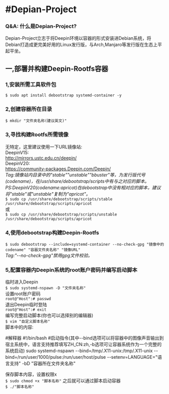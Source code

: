 # #Depian-Project
### Q&A: 什么是Depian-Project?  
Depian-Project立志于将Deepin环境以容器的形式安装进Debian系统，将Debian打造成更完美好用的Linux发行版，与Arch,Manjaro等发行版在生态上平起平坐。  
## 一,部署并构建Deepin-Rootfs容器
### 1,安装所需工具软件包
`$ sudo apt install debootstrap systemd-container -y`
### 2,创建容器所在目录
`$ mkdir "文件夹名称(建议英文)"`
### 3,寻找构建Rootfs所需镜像
无特定，这里建议使用一下URL镜像站:  
DeepinV15:  
http://mirrors.ustc.edu.cn/deepin/  
DeepinV20:  
https://community-packages.Deepin.com/Deepin/  
*Tag:镜像站内目录中的"stable""unstable""bbuster"等，为发行版代号(codename)，在/usr/share/debootstrap/scripts中有与之对应的脚本。*  
*PS:DeepinV20(codename:apricot)在debootstrap中没有相对应的脚本，建议将"stable"或"unstable"复制为"apricot"。*  
`$ sudo cp /usr/share/debootstrap/scripts/stable /usr/share/debootstrap/scripts/apricot`  
或  
`$ sudo cp /usr/share/debootstrap/scripts/unstable /usr/share/debootstrap/scripts/apricot`  
### 4,使用debootstrap构建Deepin-Rootfs
`$ sudo debootstrap --include=systemd-container --no-check-gpg "镜像中的codename" "容器文件夹名称" "镜像URL"`  
*Tag:"--no-check-gpg"禁用gpg文件校验。*  
### 5,配置容器内Deepin系统的root账户密码并编写启动脚本
临时进入Deepin  
`$ sudo systemd-nspawn -D "文件夹名称"`  
设置root账户密码  
`root@"Host":# passwd`  
退出Deepin临时登陆  
`root@"Host":# exit`  
编写完整启动脚本(你也可以选择别的编辑器)  
`$ vim "自定义脚本名称"`  
脚本中的内容:  
	
#解释器
#!/bin/bash
#启动指令(其中--bind选项可以将容器中的图像声音输出到宿主系统中，语言支持推荐填写ZH_CN:zh,-b选项可让容器系统作为一个完整的系统启动)
sudo systemd-nspawn --bind=/tmp/.X11-unix:/tmp/.X11-unix --bind=/run/user/1000/pulse:/run/user/host/pulse --setenv=LANGUAGE="语言支持" -bD "容器所在文件夹名称"
	
保存脚本内容，设置权限x  
`$ sudo chmod +x "脚本名称"`
之后就可以通过脚本启动容器  
`$ ./"脚本名称"`

